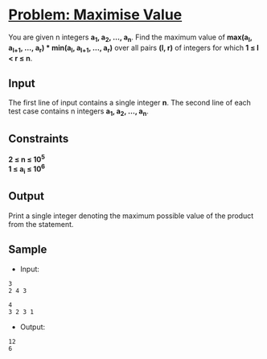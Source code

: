 # [Problem: Maximise Value](https://my.newtonschool.co/playground/code/v7eh8byp28rk)

You are given n integers **a<sub>1</sub>, a<sub>2</sub>, …, a<sub>n</sub>**. Find the maximum value of **max(a<sub>l</sub>, a<sub>l+1</sub>, …, a<sub>r</sub>) * min(a<sub>l</sub>, a<sub>l+1</sub>, …, a<sub>r</sub>)** over all pairs **(l, r)** of integers for which **1 ≤ l < r ≤ n**.

## Input

The first line of input contains a single integer **n**. The second line of each test case contains n integers **a<sub>1</sub>, a<sub>2</sub>, …, a<sub>n</sub>**.

## Constraints

**2 ≤ n ≤ 10<sup>5</sup>** <br>
**1 ≤ a<sub>i</sub> ≤ 10<sup>6</sup>**

## Output

Print a single integer denoting the maximum possible value of the product from the statement.

## Sample

- Input:
```
3
2 4 3

4
3 2 3 1
```

- Output:
```
12
6
```
